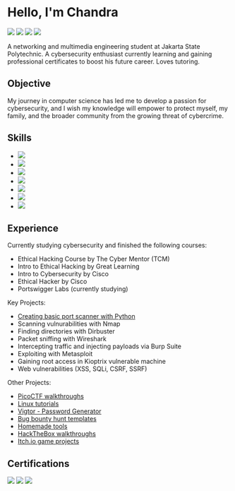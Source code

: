 # Hello, I'm Chandra
<a href="https://linkedin.com/in/chandra-tritaqwa-ramadhan"><img src="https://img.shields.io/badge/-LinkedIn-0072b1?&style=for-the-badge&logo=linkedin&logoColor=white" /></a>
<a href="https://youtube.com/lolpotch"><img src="https://img.shields.io/badge/-YouTube-FF0000?&style=for-the-badge&logo=youtube&logoColor=white" /></a>
<a href="https://instagram.com/lolpotch"><img src="https://img.shields.io/badge/-Instagram-E4405F?&style=for-the-badge&logo=instagram&logoColor=white" /></a>
<a href="https://github.com/lolpotch"><img src="https://img.shields.io/badge/-GitHub-181717?style=for-the-badge&logo=GitHub&logoColor=white" /></a>

A networking and multimedia engineering student at Jakarta State Polytechnic. A cybersecurity enthusiast currently learning and gaining professional certificates to boost his future career. Loves tutoring.

## Objective
My journey in computer science has led me to develop a passion for cybersecurity, and I wish my knowledge will empower to protect myself, my family, and the broader community from the growing threat of cybercrime. 

## Skills
- <img src="https://img.shields.io/badge/-Python-3776AB?&style=for-the-badge&logo=Python&logoColor=white" />
- <img src="https://img.shields.io/badge/-Kali_Linux-557C94?&style=for-the-badge&logo=Kali-Linux&logoColor=white" />
- <img src="https://img.shields.io/badge/-Nmap-4682B4?&style=for-the-badge&logo=Nmap&logoColor=white" />
- <img src="https://img.shields.io/badge/-DirBuster-FF4500?&style=for-the-badge&logo=OWASP&logoColor=white" />
- <img src="https://img.shields.io/badge/-Burp_Suite-FF4500?&style=for-the-badge&logo=Burp Suite&logoColor=white" />
- <img src="https://img.shields.io/badge/-Wireshark-1679A7?&style=for-the-badge&logo=Wireshark&logoColor=white" />
- <img src="https://img.shields.io/badge/-Metasploit-003E54?&style=for-the-badge&logo=Metasploit&logoColor=white" />

## Experience
Currently studying cybersecurity and finished the following courses:
- Ethical Hacking Course by The Cyber Mentor (TCM)
- Intro to Ethical Hacking by Great Learning
- Intro to Cybersecurity by Cisco
- Ethical Hacker by Cisco
- Portswigger Labs (currently studying)

Key Projects:
- [Creating basic port scanner with Python](https://github.com/Lolpotch/homemade-tools/blob/main/basic-portscanner.py)
- Scanning vulnurabilities with Nmap
- Finding directories with Dirbuster
- Packet sniffing with Wireshark
- Intercepting traffic and injecting payloads via Burp Suite
- Exploiting with Metasploit
- Gaining root access in Kioptrix vulnerable machine
- Web vulnerabilities (XSS, SQLi, CSRF, SSRF)

Other Projects:
- [PicoCTF walkthroughs](https://www.youtube.com/playlist?list=PLj8QP2AecOrTgQdxJ6rQ3hhjnMboQGR4W)
- [Linux tutorials](https://www.youtube.com/playlist?list=PLj8QP2AecOrQov8CAFWv65r0oR-ayWwg_)
- [Vigtor - Password Generator](https://play.google.com/store/apps/details?id=com.Lolpotch.Vigtor&hl=en)
- [Bug bounty hunt templates](https://github.com/Lolpotch/keepnote-bug-bounty-hunt-template)
- [Homemade tools](https://github.com/Lolpotch/homemade-tools)
- [HackTheBox walkthroughs](https://www.youtube.com/playlist?list=PLj8QP2AecOrQ8sljBzZs7lblz0vgU5YnE)
- [Itch.io game projects](https://lolpotch.itch.io/)

## Certifications
<div>
<a href="https://www.credly.com/badges/2fb9d430-e2ad-4f0a-82fb-7cceca54f414/public_url"><img src="https://img.shields.io/badge/-Ethical_Hacker-29B6F6?&style=for-the-badge&logo=Cisco&logoColor=white" /></a>
<a href="https://www.credly.com/badges/779b0026-c34b-4165-bfc7-c673f4b0a82f/public_url"><img src="https://img.shields.io/badge/-Introduction_to_Cybersecurity-29B6F6?&style=for-the-badge&logo=Cisco&logoColor=white" /></a>
<a href="https://verify.mygreatlearning.com/verify/EMDDXHGM"><img src="https://img.shields.io/badge/-Introduction_to_Ethical_Hacking-00C4CC?&style=for-the-badge&logo=Great-Learning&logoColor=white" /></a>
</div>
